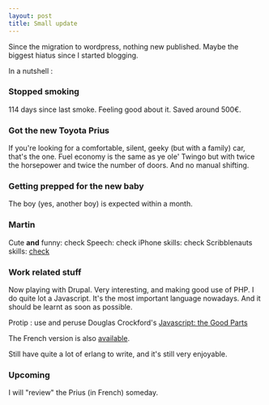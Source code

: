 ```yaml
---
layout: post
title: Small update
---
```

Since the migration to wordpress, nothing new published. Maybe the biggest hiatus since I started blogging.

In a nutshell :

<h3>Stopped smoking</h3>
114 days since last smoke. Feeling good about it. Saved around 500€.

<h3>Got the new Toyota Prius</h3>
If you're looking for a comfortable, silent, geeky (but with a family) car, that's the one. Fuel economy is the same as ye ole' Twingo but with twice the horsepower and twice the number of doors. And no manual shifting. 

<h3>Getting prepped for the new baby</h3>
The boy (yes, another boy) is expected within a month.

<h3>Martin</h3>
Cute <strong>and</strong> funny: check
Speech: check
iPhone skills: check
Scribblenauts skills: <a href="http://www.youtube.com/watch?v=B2E7b9ME0t8">check</a>

<h3>Work related stuff</h3>
Now playing with Drupal. Very interesting, and making good use of PHP.
I do quite lot a Javascript.
It's the most important language nowadays. And it should be learnt as soon as possible. 

Protip : use and peruse Douglas Crockford's <a href="http://www.amazon.fr/gp/product/0596517742?ie=UTF8&amp;tag=csblo-21&amp;linkCode=as2&amp;camp=1642&amp;creative=19458&amp;creativeASIN=0596517742">Javascript: the Good Parts</a>

The French version is also <a href="http://www.amazon.fr/gp/product/2744023280?ie=UTF8&amp;tag=csblo-21&amp;linkCode=as2&amp;camp=1642&amp;creative=19458&amp;creativeASIN=2744023280">available</a>.

Still have quite a lot of erlang to write, and it's still very enjoyable.

<h3>Upcoming</h3>
I will "review" the Prius (in French) someday.      
